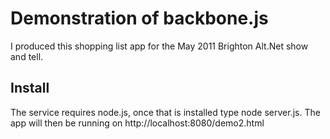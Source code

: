 # Demonstration of backbone.js
I produced this shopping list app for the May 2011 Brighton Alt.Net show and tell.

## Install
The service requires node.js, once that is installed type node server.js. The app will then be running on http://localhost:8080/demo2.html
